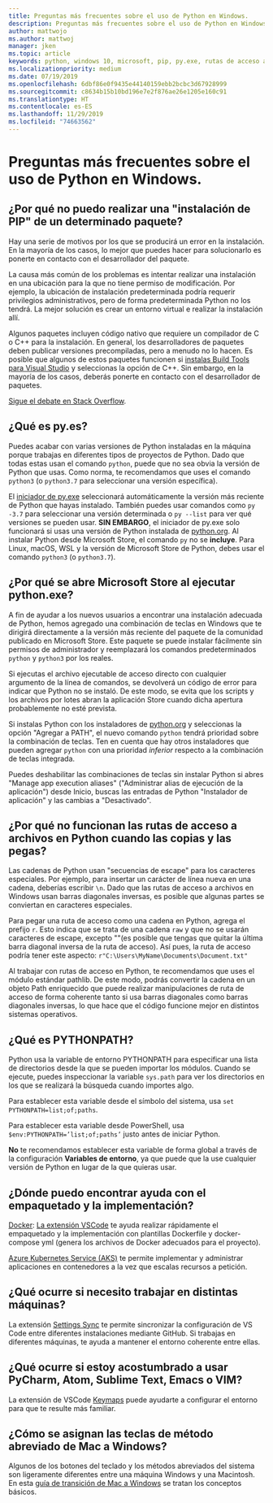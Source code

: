 ```yaml
---
title: Preguntas más frecuentes sobre el uso de Python en Windows.
description: Preguntas más frecuentes sobre el uso de Python en Windows.
author: mattwojo
ms.author: mattwoj
manager: jken
ms.topic: article
keywords: python, windows 10, microsoft, pip, py.exe, rutas de acceso al archivo, PYTHONPATH, desarrollo de python, empaquetado de python
ms.localizationpriority: medium
ms.date: 07/19/2019
ms.openlocfilehash: 6dbf86e0f9435e44140159ebb2bcbc3d67928999
ms.sourcegitcommit: c8634b15b10bd196e7e2f876ae26e1205e160c91
ms.translationtype: HT
ms.contentlocale: es-ES
ms.lasthandoff: 11/29/2019
ms.locfileid: "74663562"
---
```

# <a name="frequently-asked-questions-about-using-python-on-windows"></a>Preguntas más frecuentes sobre el uso de Python en Windows.

## <a name="why-cant-i-pip-install-a-certain-package"></a>¿Por qué no puedo realizar una "instalación de PIP" de un determinado paquete?

Hay una serie de motivos por los que se producirá un error en la instalación. En la mayoría de los casos, lo mejor que puedes hacer para solucionarlo es ponerte en contacto con el desarrollador del paquete.

La causa más común de los problemas es intentar realizar una instalación en una ubicación para la que no tiene permiso de modificación. Por ejemplo, la ubicación de instalación predeterminada podría requerir privilegios administrativos, pero de forma predeterminada Python no los tendrá. La mejor solución es crear un entorno virtual e realizar la instalación allí.

Algunos paquetes incluyen código nativo que requiere un compilador de C o C++ para la instalación. En general, los desarrolladores de paquetes deben publicar versiones precompiladas, pero a menudo no lo hacen. Es posible que algunos de estos paquetes funcionen si [instalas Build Tools para Visual Studio](https://visualstudio.microsoft.com/downloads/#build-tools-for-visual-studio-2019) y seleccionas la opción de C++. Sin embargo, en la mayoría de los casos, deberás ponerte en contacto con el desarrollador de paquetes.

[Sigue el debate en Stack Overflow](https://stackoverflow.com/questions/4750806/how-do-i-install-pip-on-windows/12476379).

## <a name="what-is-pyexe"></a>¿Qué es py.es?

Puedes acabar con varias versiones de Python instaladas en la máquina porque trabajas en diferentes tipos de proyectos de Python. Dado que todas estas usan el comando `python`, puede que no sea obvia la versión de Python que usas. Como norma, te recomendamos que uses el comando `python3` (o `python3.7` para seleccionar una versión específica).

El [iniciador de py.exe](https://docs.python.org/3/using/windows.html#launcher) seleccionará automáticamente la versión más reciente de Python que hayas instalado. También puedes usar comandos como `py -3.7` para seleccionar una versión determinada o `py --list` para ver qué versiones se pueden usar. **SIN EMBARGO**, el iniciador de py.exe solo funcionará si usas una versión de Python instalada de [python.org](https://www.python.org/downloads/windows/). Al instalar Python desde Microsoft Store, el comando `py` no se **incluye**. Para Linux, macOS, WSL y la versión de Microsoft Store de Python, debes usar el comando `python3` (o `python3.7`).

## <a name="why-does-running-pythonexe-open-the-microsoft-store"></a>¿Por qué se abre Microsoft Store al ejecutar python.exe?

A fin de ayudar a los nuevos usuarios a encontrar una instalación adecuada de Python, hemos agregado una combinación de teclas en Windows que te dirigirá directamente a la versión más reciente del paquete de la comunidad publicado en Microsoft Store. Este paquete se puede instalar fácilmente sin permisos de administrador y reemplazará los comandos predeterminados `python` y `python3` por los reales.

Si ejecutas el archivo ejecutable de acceso directo con cualquier argumento de la línea de comandos, se devolverá un código de error para indicar que Python no se instaló. De este modo, se evita que los scripts y los archivos por lotes abran la aplicación Store cuando dicha apertura probablemente no esté prevista.

Si instalas Python con los instaladores de [python.org](https://www.python.org/downloads/windows/) y seleccionas la opción "Agregar a PATH", el nuevo comando `python` tendrá prioridad sobre la combinación de teclas. Ten en cuenta que hay otros instaladores que pueden agregar `python` con una prioridad _inferior_ respecto a la combinación de teclas integrada.

Puedes deshabilitar las combinaciones de teclas sin instalar Python si abres "Manage app execution aliases" ("Administrar alias de ejecución de la aplicación") desde Inicio, buscas las entradas de Python "Instalador de aplicación" y las cambias a "Desactivado".

## <a name="why-dont-file-paths-work-in-python-when-i-copy-paste-them"></a>¿Por qué no funcionan las rutas de acceso a archivos en Python cuando las copias y las pegas?

Las cadenas de Python usan "secuencias de escape" para los caracteres especiales. Por ejemplo, para insertar un carácter de línea nueva en una cadena, deberías escribir `\n`. Dado que las rutas de acceso a archivos en Windows usan barras diagonales inversas, es posible que algunas partes se conviertan en caracteres especiales.

Para pegar una ruta de acceso como una cadena en Python, agrega el prefijo `r`. Esto indica que se trata de una cadena `raw` y que no se usarán caracteres de escape, excepto "\"(es posible que tengas que quitar la última barra diagonal inversa de la ruta de acceso). Así pues, la ruta de acceso podría tener este aspecto: `r"C:\Users\MyName\Documents\Document.txt"`

Al trabajar con rutas de acceso en Python, te recomendamos que uses el módulo estándar pathlib. De este modo, podrás convertir la cadena en un objeto Path enriquecido que puede realizar manipulaciones de ruta de acceso de forma coherente tanto si usa barras diagonales como barras diagonales inversas, lo que hace que el código funcione mejor en distintos sistemas operativos.

## <a name="what-is-pythonpath"></a>¿Qué es PYTHONPATH?

Python usa la variable de entorno PYTHONPATH para especificar una lista de directorios desde la que se pueden importar los módulos. Cuando se ejecute, puedes inspeccionar la variable `sys.path` para ver los directorios en los que se realizará la búsqueda cuando importes algo.

Para establecer esta variable desde el símbolo del sistema, usa `set PYTHONPATH=list;of;paths`.

Para establecer esta variable desde PowerShell, usa `$env:PYTHONPATH=’list;of;paths’` justo antes de iniciar Python.

**No** te recomendamos establecer esta variable de forma global a través de la configuración **Variables de entorno**, ya que puede que la use cualquier versión de Python en lugar de la que quieras usar.

## <a name="where-can-i-find-help-with-packaging-and-deployment"></a>¿Dónde puedo encontrar ayuda con el empaquetado y la implementación?

[Docker](https://code.visualstudio.com/docs/azure/docker): [La extensión VSCode](https://code.visualstudio.com/docs/azure/docker) te ayuda realizar rápidamente el empaquetado y la implementación con plantillas Dockerfile y docker-compose yml (genera los archivos de Docker adecuados para el proyecto).

[Azure Kubernetes Service (AKS)](https://docs.microsoft.com/azure/aks/) te permite implementar y administrar aplicaciones en contenedores a la vez que escalas recursos a petición.

## <a name="what-if-i-need-to-work-across-different-machines"></a>¿Qué ocurre si necesito trabajar en distintas máquinas?

La extensión [Settings Sync](https://marketplace.visualstudio.com/items?itemName=Shan.code-settings-sync) te permite sincronizar la configuración de VS Code entre diferentes instalaciones mediante GitHub. Si trabajas en diferentes máquinas, te ayuda a mantener el entorno coherente entre ellas.

## <a name="what-if-im-used-to-using-pycharm-atom-sublime-text-emacs-or-vim"></a>¿Qué ocurre si estoy acostumbrado a usar PyCharm, Atom, Sublime Text, Emacs o VIM?

La extensión de VSCode [Keymaps](https://marketplace.visualstudio.com/search?target=VSCode&category=Keymaps&sortBy=Downloads) puede ayudarte a configurar el entorno para que te resulte más familiar.

## <a name="how-do-mac-shortcut-keys-map-to-windows-shortcut-keys"></a>¿Cómo se asignan las teclas de método abreviado de Mac a Windows?

Algunos de los botones del teclado y los métodos abreviados del sistema son ligeramente diferentes entre una máquina Windows y una Macintosh. En esta [guía de transición de Mac a Windows](../dev-environment/mac-to-windows.md) se tratan los conceptos básicos.
